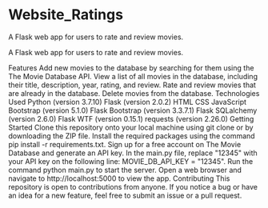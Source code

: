 # Website_Ratings
A Flask web app for users to rate and review movies.

A Flask web app for users to rate and review movies.

Features
Add new movies to the database by searching for them using the The Movie Database API.
View a list of all movies in the database, including their title, description, year, rating, and review.
Rate and review movies that are already in the database.
Delete movies from the database.
Technologies Used
Python (version 3.7.10)
Flask (version 2.0.2)
HTML
CSS
JavaScript
Bootstrap (version 5.1.0)
Flask Bootstrap (version 3.3.7.1)
Flask SQLalchemy (version 2.6.0)
Flask WTF (version 0.15.1)
requests (version 2.26.0)
Getting Started
Clone this repository onto your local machine using git clone <repository-url> or by downloading the ZIP file.
Install the required packages using the command pip install -r requirements.txt.
Sign up for a free account on The Movie Database and generate an API key.
In the main.py file, replace "12345" with your API key on the following line: MOVIE_DB_API_KEY = "12345".
Run the command python main.py to start the server.
Open a web browser and navigate to http://localhost:5000 to view the app.
Contributing
This repository is open to contributions from anyone. If you notice a bug or have an idea for a new feature, feel free to submit an issue or a pull request.
